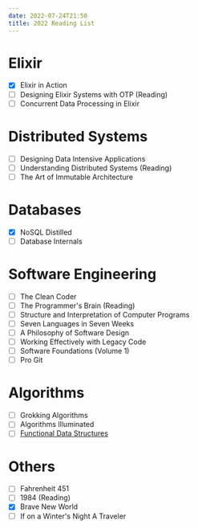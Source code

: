 ```yaml
---
date: 2022-07-24T21:50
title: 2022 Reading List
---
```


# Elixir
- [X] Elixir in Action
- [ ] Designing Elixir Systems with OTP (Reading)
- [ ] Concurrent Data Processing in Elixir

# Distributed Systems
- [ ] Designing Data Intensive Applications
- [ ] Understanding Distributed Systems (Reading)
- [ ] The Art of Immutable Architecture

# Databases
- [X] NoSQL Distilled
- [ ] Database Internals

# Software Engineering
- [ ] The Clean Coder
- [ ] The Programmer's Brain (Reading)
- [ ] Structure and Interpretation of Computer Programs
- [ ] Seven Languages in Seven Weeks
- [ ] A Philosophy of Software Design
- [ ] Working Effectively with Legacy Code
- [ ] Software Foundations (Volume 1)
- [ ] Pro Git

# Algorithms
- [ ] Grokking Algorithms
- [ ] Algorithms Illuminated
- [ ] [Functional Data Structures](https://cs.uwaterloo.ca/~plragde/flaneries/FDS)

# Others
- [ ] Fahrenheit 451
- [ ] 1984 (Reading)
- [X] Brave New World
- [ ] If on a Winter's Night A Traveler
